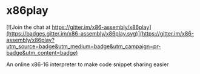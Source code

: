 # x86play

[![Join the chat at https://gitter.im/x86-assembly/x86play](https://badges.gitter.im/x86-assembly/x86play.svg)](https://gitter.im/x86-assembly/x86play?utm_source=badge&utm_medium=badge&utm_campaign=pr-badge&utm_content=badge)

An online x86-16 interpreter to make code snippet sharing easier
